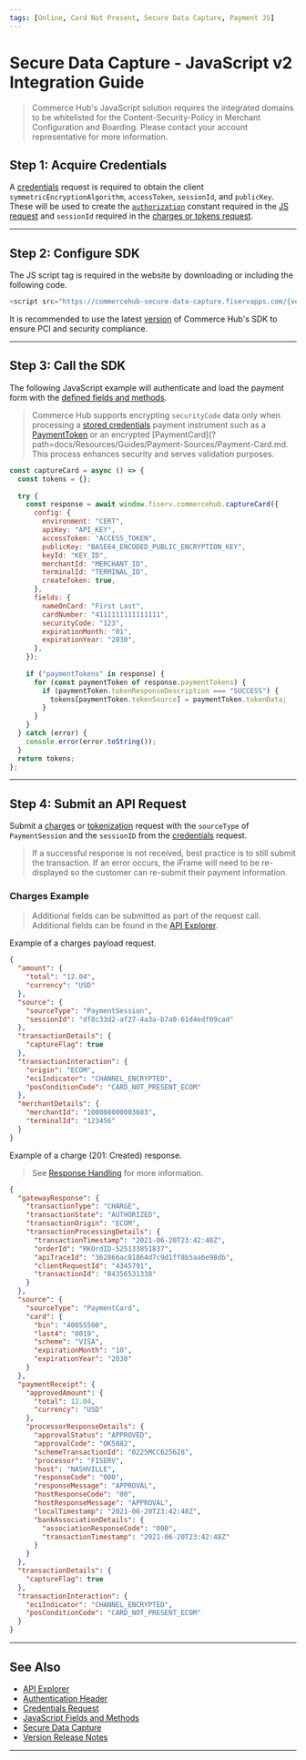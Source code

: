 ```yaml
---
tags: [Online, Card Not Present, Secure Data Capture, Payment JS]
---
```


# Secure Data Capture - JavaScript v2 Integration Guide

<!-- theme: info -->
> Commerce Hub's JavaScript solution requires the integrated domains to be whitelisted for the Content-Security-Policy in Merchant Configuration and Boarding. Please contact your account representative for more information.

## Step 1: Acquire Credentials

A [credentials](?path=docs/Resources/API-Documents/Security/Credentials.md) request is required to obtain the client `symmetricEncryptionAlgorithm`, `accessToken`, `sessionId`, and `publicKey`. These will be used to create the [`authorization`](?path=docs/Resources/API-Documents/Authentication-Header.md) constant required in the [JS request](#step-3-call-the-sdk) and `sessionId` required in the [charges or tokens request](#step-4-submit-an-api-request).

---

## Step 2: Configure SDK

The JS script tag is required in the website by downloading or including the following code.

```php
<script src="https://commercehub-secure-data-capture.fiservapps.com/{version}/saq-a.js"></script>
```

It is recommended to use the latest [version](?path=docs/Online-Mobile-Digital/Secure-Data-Capture/SDC-Version-Release.md) of Commerce Hub's SDK to ensure PCI and security compliance.

---

## Step 3: Call the SDK

The following JavaScript example will authenticate and load the payment form with the [defined fields and methods](?path=docs/Online-Mobile-Digital/Secure-Data-Capture/Payment-JS/JS-Customization.md).

<!-- theme: info -->
> Commerce Hub supports encrypting `securityCode` data only when processing a [stored credentials](?path=docs/Resources/Guides/Stored-Credentials.md) payment instrument such as a [PaymentToken](?path=docs/Resources/API-Documents/Payments_VAS/Payment-Token.md) or an encrypted [PaymentCard](?path=docs/Resources/Guides/Payment-Sources/Payment-Card.md. This process enhances security and serves validation purposes.

```javascript
const captureCard = async () => {
  const tokens = {};
  
  try {
    const response = await window.fiserv.commercehub.captureCard({
      config: {
        environment: "CERT",
        apiKey: "API_KEY",
        accessToken: "ACCESS_TOKEN",
        publicKey: "BASE64_ENCODED_PUBLIC_ENCRYPTION_KEY",
        keyId: "KEY_ID",
        merchantId: "MERCHANT_ID",
        terminalId: "TERMINAL_ID",
        createToken: true,
      },
      fields: {
        nameOnCard: "First Last",
        cardNumber: "4111111111111111",
        securityCode: "123",
        expirationMonth: "01",
        expirationYear: "2030",
      },
    });
  
    if ("paymentTokens" in response) {
      for (const paymentToken of response.paymentTokens) {
        if (paymentToken.tokenResponseDescription === "SUCCESS") {
          tokens[paymentToken.tokenSource] = paymentToken.tokenData;
        }
      }
    }
  } catch (error) {
    console.error(error.toString());
  }
  return tokens;
};
```

---

## Step 4: Submit an API Request

Submit a [charges](?path=docs/Resources/API-Documents/Payments/Charges.md) or [tokenization](?path=docs/Resources/API-Documents/Payments_VAS/Payment-Token.md) request with the `sourceType` of `PaymentSession` and the `sessionID` from the [credentials](#step-1-acquire-credentials) request.

<!-- theme: info -->
> If a successful response is not received, best practice is to still submit the transaction. If an error occurs, the iFrame will need to be re-displayed so the customer can re-submit their payment information.

### Charges Example

<!-- theme: info -->
> Additional fields can be submitted as part of the request call. Additional fields can be found in the [API Explorer](../api/?type=post&path=/payments/v1/charges).

<!--
type: tab
titles: Request, Response
-->

Example of a charges payload request.

```json
{
  "amount": {
    "total": "12.04",
    "currency": "USD"
  },
  "source": {
    "sourceType": "PaymentSession",
    "sessionId": "df8c33d2-af27-4a3a-b7a0-61d4edf09cad"
  },
  "transactionDetails": {
    "captureFlag": true
  },
  "transactionInteraction": {
    "origin": "ECOM",
    "eciIndicator": "CHANNEL_ENCRYPTED",
    "posConditionCode": "CARD_NOT_PRESENT_ECOM"
  },
  "merchantDetails": {
    "merchantId": "100008000003683",
    "terminalId": "123456"
  }
}
```

<!--
type: tab
-->

Example of a charge (201: Created) response.

<!-- theme: info -->
> See [Response Handling](?path=docs/Resources/Guides/Response-Codes/Response-Handling.md) for more information.

```json
{
  "gatewayResponse": {
    "transactionType": "CHARGE",
    "transactionState": "AUTHORIZED",
    "transactionOrigin": "ECOM",
    "transactionProcessingDetails": {
      "transactionTimestamp": "2021-06-20T23:42:48Z",
      "orderId": "RKOrdID-525133851837",
      "apiTraceId": "362866ac81864d7c9d1ff8b5aa6e98db",
      "clientRequestId": "4345791",
      "transactionId": "84356531338"
    }
  },
  "source": {
    "sourceType": "PaymentCard",
    "card": {
      "bin": "40055500",
      "last4": "0019",
      "scheme": "VISA",
      "expirationMonth": "10",
      "expirationYear": "2030"
    }
  },
  "paymentReceipt": {
    "approvedAmount": {
      "total": 12.04,
      "currency": "USD"
    },
    "processorResponseDetails": {
      "approvalStatus": "APPROVED",
      "approvalCode": "OK5882",
      "schemeTransactionId": "0225MCC625628",
      "processor": "FISERV",
      "host": "NASHVILLE",
      "responseCode": "000",
      "responseMessage": "APPROVAL",
      "hostResponseCode": "00",
      "hostResponseMessage": "APPROVAL",
      "localTimestamp": "2021-06-20T23:42:48Z",
      "bankAssociationDetails": {
        "associationResponseCode": "000",
        "transactionTimestamp": "2021-06-20T23:42:48Z"
      }
    }
  },
  "transactionDetails": {
    "captureFlag": true
  },
  "transactionInteraction": {
    "eciIndicator": "CHANNEL_ENCRYPTED",
    "posConditionCode": "CARD_NOT_PRESENT_ECOM"
  }
}
```

<!-- type: tab-end -->

---

## See Also

- [API Explorer](../api/?type=post&path=/payments/v1/charges)
- [Authentication Header](?path=docs/Resources/API-Documents/Authentication-Header.md)
- [Credentials Request](?path=docs/Resources/API-Documents/Security/Credentials.md)
- [JavaScript Fields and Methods](?path=docs/Online-Mobile-Digital/Secure-Data-Capture/Payment-JS/JS-Customization.md)
- [Secure Data Capture](?path=docs/Online-Mobile-Digital/Secure-Data-Capture/Secure-Data-Capture.md)
- [Version Release Notes](?path=docs/Online-Mobile-Digital/Secure-Data-Capture/SDC-Version-Release.md)

---